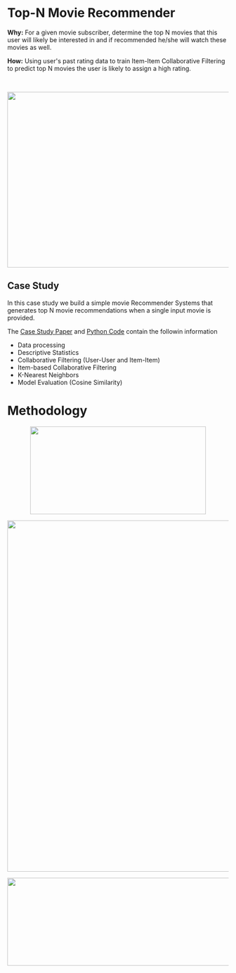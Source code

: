 # Top-N Movie Recommender

**Why:** For a given movie subscriber, determine the top N movies that this user will likely be interested in and if recommended he/she will watch these movies as well.

**How:** Using user's past rating data to train Item-Item Collaborative Filtering to predict top N movies the user is likely to assign a high rating.

<br>

<p align="center">
    <img src="https://miro.medium.com/max/1132/1*N0-ikjPv4RUVvS-6KCgLPg.jpeg?raw=true"
  width=699" height="400">
</p> 
                         
## Case Study 
In this case study we build a simple movie Recommender Systems that generates top N movie recommendations when a single input movie is provided.

The <a href="https://github.com/TatevKaren/data-science-popular-algorithms/blob/main/TopN_MovieRecommender.pdf"> Case Study Paper</a> and <a href="https://github.com/TatevKaren/DataScience/blob/main/TopN_MovieRecommender.py">Python Code</a> contain the followin information<br>

- Data processing
- Descriptive Statistics
- Collaborative Filtering (User-User and Item-Item)
- Item-based Collaborative Filtering
- K-Nearest Neighbors
- Model Evaluation (Cosine Similarity)


# Methodology
<p align="center">
    <img src="https://github.com/TatevKaren/TatevKaren-data-science-portfolio/blob/main/Movie_Recommender/Movie%20Similarity.png?raw=true"
  width=400" height="200">
</p> 
<p align="center">
<img src="https://github.com/TatevKaren/TatevKaren-data-science-portfolio/blob/main/Movie_Recommender/Recommender%20Model%20Evaluation.png?raw=true"
  width=700" height="800">
</p> 
                              
<p align="center">
<img src="https://github.com/TatevKaren/TatevKaren-data-science-portfolio/blob/main/Movie_Recommender/Recommender%20Model%20Sample%20Output.png?raw=true"
  width=600" height="200">
</p> 





